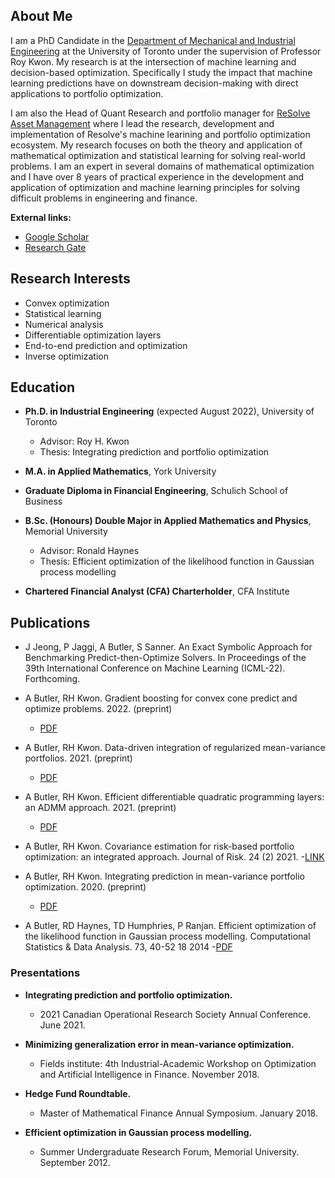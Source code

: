 ## About Me
I am a PhD Candidate in the [Department of Mechanical and Industrial Engineering](https://www.mie.utoronto.ca/) at the University of Toronto under the supervision of Professor Roy Kwon. My research is at the intersection of machine learning and decision-based optimization. Specifically I study the impact that machine learning predictions have on downstream decision-making with direct applications to portfolio optimization.

I am also the Head of Quant Research and portfolio manager for [ReSolve Asset Management](https://investresolve.com/) where I lead the research, development and implementation of Resolve's machine learining and portfolio optimization ecosystem. My research focuses on both the theory and application of mathematical optimization and statistical learning for solving real-world problems. I am an expert in several domains of mathematical optimization and I have over 8 years of practical experience in the development and application of optimization and machine learning principles for solving difficult problems in engineering and finance. 

**External links:**

 - [Google Scholar](https://scholar.google.com/citations?user=Wzs3v78AAAAJ&hl=en)
 - [Research Gate](https://www.researchgate.net/profile/Andrew-Butler-24)


## Research Interests
- Convex optimization
- Statistical learning
- Numerical analysis
- Differentiable optimization layers
- End-to-end prediction and optimization
- Inverse optimization 

## Education
- **Ph.D. in Industrial Engineering** (expected August 2022), University of Toronto 
    - Advisor: Roy H. Kwon 
    - Thesis: Integrating prediction and portfolio optimization

- **M.A. in Applied Mathematics**, York University 

- **Graduate Diploma in Financial Engineering**, Schulich School of Business

- **B.Sc. (Honours) Double Major in Applied Mathematics and Physics**, Memorial University 
    - Advisor: Ronald Haynes
    - Thesis: Efficient optimization of the likelihood function in Gaussian process modelling

- **Chartered Financial Analyst (CFA) Charterholder**, CFA Institute

## Publications

- J Jeong, P Jaggi, A Butler, S Sanner. An Exact Symbolic Approach for Benchmarking Predict-then-Optimize Solvers. In Proceedings of the 39th International Conference on Machine Learning (ICML-22). Forthcoming.

- A Butler, RH Kwon. Gradient boosting for convex cone predict and optimize problems. 2022. (preprint)
    - [PDF](https://arxiv.org/pdf/2204.06895.pdf)

- A Butler, RH Kwon. Data-driven integration of regularized mean-variance portfolios.	2021. (preprint)
    - [PDF](https://arxiv.org/pdf/2112.07016.pdf)

- A Butler, RH Kwon. Efficient differentiable quadratic programming layers: an ADMM approach. 2021. (preprint)
    - [PDF](https://arxiv.org/pdf/2112.07464.pdf) 

- A Butler, RH Kwon. Covariance estimation for risk-based portfolio optimization: an integrated approach. Journal of Risk. 24 (2)	2021.
    -[LINK](https://www.risk.net/journal-of-risk/7905781/covariance-estimation-for-risk-based-portfolio-optimization-an-integrated-approach) 

-  A Butler, RH Kwon. Integrating prediction in mean-variance portfolio optimization. 2020. (preprint)
    - [PDF](https://arxiv.org/pdf/2102.09287.pdf) 

- A Butler, RD Haynes, TD Humphries, P Ranjan. Efficient optimization of the likelihood function in Gaussian process modelling. Computational Statistics & Data Analysis. 73, 40-52	18	2014
    -[PDF](https://www.sciencedirect.com/science/article/abs/pii/S0167947313004556) 


### Presentations

- **Integrating prediction and portfolio optimization.** 
    - 2021 Canadian Operational Research Society Annual Conference. June 2021.

- **Minimizing generalization error in mean-variance optimization.**
    -  Fields institute: 4th Industrial-Academic Workshop on Optimization and Artificial Intelligence in Finance. November 2018.

- **Hedge Fund Roundtable.**
    -  Master of Mathematical Finance Annual Symposium. January 2018.
 
- **Efficient optimization in Gaussian process modelling.**
    -  Summer Undergraduate Research Forum, Memorial University. September 2012.



